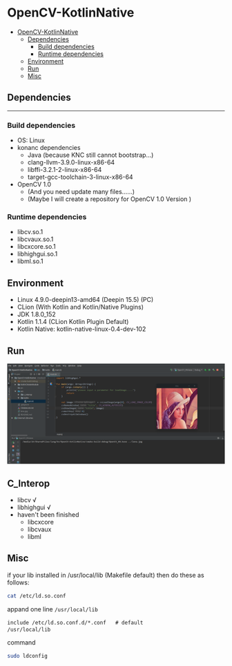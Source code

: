 



# OpenCV-KotlinNative


<!-- @import "[TOC]" {cmd="toc" depthFrom=1 depthTo=6 orderedList=false} -->
<!-- code_chunk_output -->

* [OpenCV-KotlinNative](#opencv-kotlinnative)
	* [Dependencies](#dependencies)
		* [Build dependencies](#build-dependencies)
		* [Runtime dependencies](#runtime-dependencies)
	* [Environment](#environment)
	* [Run](#run)
	* [Misc](#misc)

<!-- /code_chunk_output -->


## Dependencies
---
### Build dependencies 
- OS: Linux 
- konanc dependencies
    - Java (because KNC still cannot bootstrap...)
    - clang-llvm-3.9.0-linux-x86-64
    - libffi-3.2.1-2-linux-x86-64
    - target-gcc-toolchain-3-linux-x86-64
- OpenCV 1.0
    - (And you need update many files……)
    - (Maybe I will create a repository for OpenCV 1.0 Version )
### Runtime dependencies
- libcv.so.1
- libcvaux.so.1
- libcxcore.so.1
- libhighgui.so.1
- libml.so.1

## Environment
- Linux 4.9.0-deepin13-amd64 (Deepin 15.5) (PC)
- CLion (With Kotlin and Kotlin/Native Plugins)
- JDK 1.8.0_152
- Kotlin 1.1.4 (CLion Kotlin Plugin Default)
- Kotlin Native: kotlin-native-linux-0.4-dev-102

## Run
![finally you can see lena.jpg](./pic/pic0.png)

## C_Interop
- libcv         √
- libhighgui    √
- haven't been finished
    - libcxcore
    - libcvaux
    - libml

## Misc
if your lib installed in /usr/local/lib (Makefile default)
then do these as follows:
```bash
cat /etc/ld.so.conf
```
appand one line `/usr/local/lib`
```
include /etc/ld.so.conf.d/*.conf   # default
/usr/local/lib
```
command
```bash
sudo ldconfig
```